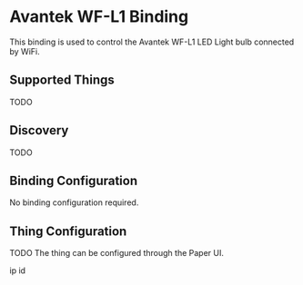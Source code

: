 # Avantek WF-L1 Binding

This binding is used to control the Avantek WF-L1 LED Light bulb connected by WiFi. 

## Supported Things

TODO

## Discovery

TODO

## Binding Configuration

No binding configuration required.

## Thing Configuration
TODO 
The thing can be configured through the Paper UI.

ip
id

